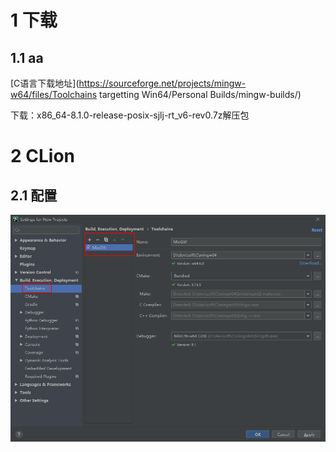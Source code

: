 # 1 下载

## 1.1 aa

[C语言下载地址](https://sourceforge.net/projects/mingw-w64/files/Toolchains targetting Win64/Personal Builds/mingw-builds/)

下载：x86_64-8.1.0-release-posix-sjlj-rt_v6-rev0.7z解压包

# 2 CLion

## 2.1 配置

![image-20201028093155639](../../插图/image-20201028093155639.png)

